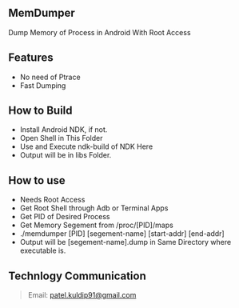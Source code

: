 ## MemDumper
Dump Memory of Process in Android With Root Access

## Features
- No need of Ptrace
- Fast Dumping

## How to Build
- Install Android NDK, if not.
- Open Shell in This Folder
- Use and Execute ndk-build of NDK Here
- Output will be in libs Folder.
 
## How to use
- Needs Root Access
- Get Root Shell through Adb or Terminal Apps
- Get PID of Desired Process
- Get Memory Segement from /proc/[PID]/maps
- ./memdumper [PID] [segement-name] [start-addr] [end-addr]
- Output will be [segement-name].dump in Same Directory where executable is.

## Technlogy Communication
> Email: patel.kuldip91@gmail.com
